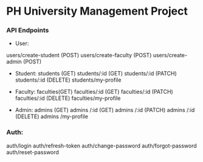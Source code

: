 # PH University Management Project 

### API Endpoints

- User:

users/create-student (POST)
users/create-faculty (POST)
users/create-admin (POST)


- Student:
students (GET)
students/:id (GET)
students/:id (PATCH)
students/:id (DELETE)
students/my-profile

 
- Faculty:
faculties(GET)
faculties/:id (GET)
faculties/:id (PATCH)
faculties/:id (DELETE)
faculties/my-profile

- Admin:
admins (GET)
admins /:id (GET)
admins /:id (PATCH)
admins /:id (DELETE)
admins /my-profile

### Auth:

auth/login
auth/refresh-token
auth/change-password
auth/forgot-password
auth/reset-password








	
